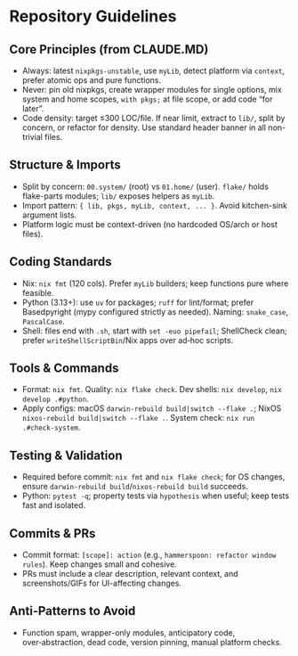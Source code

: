 # Repository Guidelines

## Core Principles (from CLAUDE.MD)
- Always: latest `nixpkgs-unstable`, use `myLib`, detect platform via `context`, prefer atomic ops and pure functions.
- Never: pin old nixpkgs, create wrapper modules for single options, mix system and home scopes, `with pkgs;` at file scope, or add code “for later”.
- Code density: target ≤300 LOC/file. If near limit, extract to `lib/`, split by concern, or refactor for density. Use standard header banner in all non-trivial files.

## Structure & Imports
- Split by concern: `00.system/` (root) vs `01.home/` (user). `flake/` holds flake-parts modules; `lib/` exposes helpers as `myLib`.
- Import pattern: `{ lib, pkgs, myLib, context, ... }`. Avoid kitchen-sink argument lists.
- Platform logic must be context-driven (no hardcoded OS/arch or host files).

## Coding Standards
- Nix: `nix fmt` (120 cols). Prefer `myLib` builders; keep functions pure where feasible.
- Python (3.13+): use `uv` for packages; `ruff` for lint/format; prefer Basedpyright (mypy configured strictly as needed). Naming: `snake_case`, `PascalCase`.
- Shell: files end with `.sh`, start with `set -euo pipefail`; ShellCheck clean; prefer `writeShellScriptBin`/Nix apps over ad‑hoc scripts.

## Tools & Commands
- Format: `nix fmt`. Quality: `nix flake check`. Dev shells: `nix develop`, `nix develop .#python`.
- Apply configs: macOS `darwin-rebuild build|switch --flake .`; NixOS `nixos-rebuild build|switch --flake .`. System check: `nix run .#check-system`.

## Testing & Validation
- Required before commit: `nix fmt` and `nix flake check`; for OS changes, ensure `darwin-rebuild build`/`nixos-rebuild build` succeeds.
- Python: `pytest -q`; property tests via `hypothesis` when useful; keep tests fast and isolated.

## Commits & PRs
- Commit format: `[scope]: action` (e.g., `hammerspoon: refactor window rules`). Keep changes small and cohesive.
- PRs must include a clear description, relevant context, and screenshots/GIFs for UI-affecting changes.

## Anti‑Patterns to Avoid
- Function spam, wrapper-only modules, anticipatory code, over‑abstraction, dead code, version pinning, manual platform checks.
